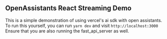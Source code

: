## OpenAssistants React Streaming Demo

This is a simple demonstration of using vercel's ai sdk with open assistants. To run this yourself, you can run `yarn dev` and visit `http://localhost:3000` Ensure that you are also running the fast_api_server as well.
